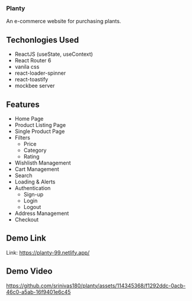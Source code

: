 ### Planty

An e-commerce website for purchasing plants.

## Techonlogies Used

* ReactJS (useState, useContext)
* React Router 6
* vanila css
* react-loader-spinner
* react-toastify
* mockbee server

## Features

*  Home Page
*  Product Listing Page
*  Single Product Page
*  Filters
     * Price
     * Category
     * Rating
*  Wishlisth Management
*  Cart Management
*  Search
*  Loading & Alerts
*  Authentication  
    * Sign-up
    * Login
    * Logout
* Address Management
* Checkout

## Demo Link
Link: https://planty-99.netlify.app/

## Demo Video
https://github.com/srinivas180/planty/assets/114345368/f1292ddc-0acb-46c0-a5ab-16f9401e6c45
